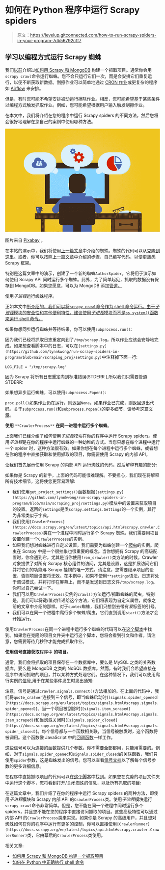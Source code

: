 # 如何在 Python 程序中运行 Scrapy spiders

> 原文：<https://levelup.gitconnected.com/how-to-run-scrapy-spiders-in-your-program-7db56792c1f7>

## 学习以编程方式运行 Scrapy 蜘蛛

我们[以前](https://medium.com/codex/how-to-build-a-scraping-project-with-scrapy-and-mongodb-46e78b6549e3)介绍过[如何用 Scrapy 和 MongoDB](https://medium.com/codex/how-to-build-a-scraping-project-with-scrapy-and-mongodb-46e78b6549e3) 构建一个抓取项目。通常你会用`scrapy crawl`命令运行蜘蛛。您不会只运行它们一次，而是会安排它们重复运行，以便不断获取新数据。刮擦作业可以简单地通过 [CRON 作业](https://en.wikipedia.org/wiki/Cron)或更复杂的程序如 [Airflow](https://airflow.apache.org/) 来安排。

但是，有时您可能不希望安排被动运行擦除作业。相反，您可能希望基于某些条件以编程方式触发抓取作业。例如，您可能希望根据用户输入触发刮擦作业。

在本文中，我们将介绍在您的程序中运行 Scrapy spiders 的不同方法，然后您将会很好地理解在您自己的案例中使用哪种方法。

![](img/fddd93d5cf4d7986bb5bd224b5f99df9.png)

图片来自 [Pixabay](https://pixabay.com/illustrations/developer-programmer-technology-3461405/) 。

在本帖的演示中，我们将使用[上一篇文章](https://medium.com/codex/how-to-build-a-scraping-project-with-scrapy-and-mongodb-46e78b6549e3)中介绍的蜘蛛。蜘蛛的代码可以从[克隆到这里](https://github.com/lynnkwong/run-scrapy-spiders-in-program)。或者，你可以按照[上一篇文章](https://medium.com/codex/how-to-build-a-scraping-project-with-scrapy-and-mongodb-46e78b6549e3)中介绍的步骤，自己编写代码，以便更熟悉 Scrapy 框架。

特别是这篇文章中的演示，创建了一个新的蜘蛛`AuthorSpider`，它将用于演示如何使用 Scrapy API 同时运行多个蜘蛛。此外，为了简单起见，抓取的数据没有保存到 MongoDB。如果您愿意，可以为 MongoDB 添加[管道。](https://github.com/lynnkwong/scrapy-quotes-demo/blob/main/scraping_proj/pipelines.py)

使用*子进程*运行蜘蛛程序。

正如本文中[所介绍的，我们可以将`scrapy crawl`命令作为 shell 命令运行。由于*子进程*模块的安全性和其他便利特性，建议](https://medium.com/codex/how-to-execute-shell-commands-properly-in-python-5b90c1a9213f)[使用*子进程*模块而不是`os.system()`函数来运行 shell 命令。](https://medium.com/codex/how-to-execute-shell-commands-properly-in-python-5b90c1a9213f)

如果你想同步运行蜘蛛并等待结果，你可以使用`subprocess.run()`:

因为我们已经将抓取日志重定向到了`/tmp/scrapy.log`，所以作业应该会安静地完成。如果想查看脚本中的日志，可以在`[settings.py](https://github.com/lynnkwong/run-scrapy-spiders-in-program/blob/main/scraping_proj/settings.py)`中注释掉下面一行:

```
LOG_FILE = "/tmp/scrapy.log"
```

因为 Scrapy 将所有日志重定向到标准错误(STDERR ),所以我们只需要管道 STDERR:

如果想异步运行蜘蛛，可以使用`subprocess.Popen()`:

`proc.poll()`如果作业仍在运行，则返回`None`，如果作业已完成，则返回退出代码。关于`subprocess.run()`和`subprocess.Popen()`的更多细节，请参考[这篇文章](https://medium.com/codex/how-to-execute-shell-commands-properly-in-python-5b90c1a9213f)。

**使用** `**CrawlerProcess**` **在同一进程中运行多个蜘蛛**。

上面我们已经介绍了如何使用*子进程*模块在你的程序中运行 Scrapy spiders。使用*子进程*是在你的程序中运行蜘蛛的一种幼稚的方式。当您只想在每个进程中运行一个 spider 时，这种方法很有效。如果你想在每个进程中运行多个蜘蛛，或者想在你的程序中直接获取和使用抓取的项目，你需要使用 Scrapy 的内部 API。

让我们首先展示使用 Scrapy 的内部 API 运行蜘蛛的代码，然后解释有趣的部分:

如果你是 Scrapy 的新手，上面的代码可能很难理解。不要担心，我们现在将解释所有技术细节，这将使您更容易理解:

*   我们使用`get_project_settings()`函数根据`[settings.py](https://github.com/lynnkwong/run-scrapy-spiders-in-program/blob/main/scraping_proj/settings.py)`模块中的设置来获取项目的设置。返回的`settings`是类`scrapy.settings.Settings`的一个实例，其行为非常类似于字典。
*   我们使用`[CrawlerProcess](https://docs.scrapy.org/en/latest/topics/api.html#scrapy.crawler.CrawlerProcess)`类在一个进程中同时运行多个 Scrapy 蜘蛛。我们需要用项目设置创建一个`CrawlerProcess`的实例。
*   如果我们想对蜘蛛进行自定义设置，我们需要为蜘蛛创建一个[爬虫](https://docs.scrapy.org/en/latest/topics/api.html#scrapy.crawler.CrawlerProcess)的实例。爬虫在 Scrapy 中是一个很抽象也很重要的概念。当你想拥有 Scrapy 的高级配置时，你会遇到它。尤其是当你使用`from_crawler()`类方法的时候。Crawler 对象提供了对所有 Scrapy 核心组件的访问，尤其是设置，这是扩展访问它们并将它们的功能与 Scrapy 挂钩的唯一方式。请注意，您需要继承项目的设置，否则项目设置将无效。在本例中，如果不使用`**settings`语法，日志将处于调试模式，并将打印在屏幕上，而不是发送到日志文件`/tmp/scrapy.log`。你可以自己尝试一下。
*   我们可以用`CrawlerProcess`实例的`crawl()`方法运行/抓取蜘蛛的爬虫。特别是，我们可以将键/值对传递给这个方法，它们将表现为自定义属性，就像之前的文章中介绍的那样。对于`quotes`蜘蛛，我们只想刮去带有*爱*标签的引号。
*   我们可以在同一个进程中爬行多个蜘蛛/爬虫，它们直到调用`start()`方法才会开始运行。

使用`CrawlerProcess`在同一个进程中运行多个蜘蛛的代码可以在[这个脚本](https://github.com/lynnkwong/run-scrapy-spiders-in-program/blob/main/scraping_script_with_api.py)中找到。如果您在克隆的项目文件夹中运行这个脚本，您将会看到引文和作者。请注意，您需要等待几秒钟才能完成抓取作业。

**使用信号直接获取**程序中 **的项目。**

通常，我们会将抓取的项目保存在一个数据库中，要么是 MySQL 之类的关系数据库，要么是 MongoDB 之类的 NoSQL 数据库。然而，有时我们会希望直接在程序中访问抓取的项目，并以某种方式处理它们。在这种情况下，我们可以使用爬行实例的[信号](https://docs.scrapy.org/en/latest/topics/signals.html#topics-signals),用于在某些事件发生时发出通知:

注意，信号是通过`Crawler.signals.connect()`方法相加的。在上面的代码中，我们将`quote_cralwer`连接到三个信号，即当蜘蛛启动时(`[signals.spider_opened](https://docs.scrapy.org/en/latest/topics/signals.html#scrapy.signals.spider_opened)`)、当一个项目被刮除时(`[signals.item_scraped](https://docs.scrapy.org/en/latest/topics/signals.html#scrapy.signals.item_scraped)`)和当蜘蛛关闭时(`[signals.spider_closed](https://docs.scrapy.org/en/latest/topics/signals.html#scrapy.signals.spider_closed)`)。每个信号都与一个函数相关联，当信号被触发时，这个函数将被调用。这个函数像 JavaScript 中的[回调函数](https://developer.mozilla.org/en-US/docs/Glossary/Callback_function)一样工作。

这些信号可以为连接的函数提供几个参数。你不需要全部都用，只能用需要的。例如，对于`signals.spider_opened`和`signals.spider_closed`的关联函数，我们只使用`spider`参数，这是蜘蛛发出的信号。您可以查看[信号文档](https://docs.scrapy.org/en/latest/topics/signals.html#spider-signals)以了解每个信号参数的更多详细信息。

在程序中直接抓取项目的代码可以在[这个脚本](https://github.com/lynnkwong/run-scrapy-spiders-in-program/blob/main/scraping_script_with_api_and_signals.py)中找到。如果您在克隆的项目文件夹中运行这个脚本，您将看到打开/关闭蜘蛛的信息，以及所有抓取的项目:

在这篇文章中，我们介绍了在你的程序中运行 Scrapy spiders 的两种方法，即使用*子进程*模块和 Scrapy 内部 API 的`CrawlerProcess`类。使用*子流程*模块运行`scrapy crawl`命令非常简单。但是，您不能在同一个进程中同时运行多个 spiders，并且您不能在您的程序中直接访问抓取的项目。这些高级特性可以通过内部 API 的`CrawlerProcess`类来实现。如果你是 Scrapy 的高级用户，并且想对蜘蛛如何在你的程序中运行有更多的控制，你可以直接使用`[CrawlerRunner](https://docs.scrapy.org/en/latest/topics/api.html#scrapy.crawler.CrawlerRunner)`类，它由幕后的`CrawlerProcess`类使用。

相关文章:

*   [如何用 Scrapy 和 MongoDB 构建一个抓取项目](https://medium.com/codex/how-to-build-a-scraping-project-with-scrapy-and-mongodb-46e78b6549e3?source=your_stories_page----------------------------------------)
*   [如何在 Python 中正确执行 shell 命令](https://medium.com/codex/how-to-execute-shell-commands-properly-in-python-5b90c1a9213f?source=your_stories_page----------------------------------------)